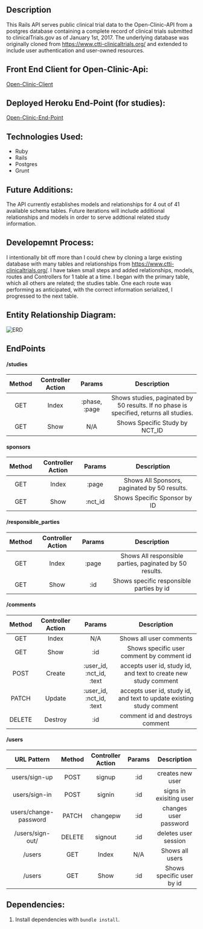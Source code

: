 
## Description

This Rails API serves public clinical trial data to the Open-Clinic-API from a postgres database containing a complete record of clinical trials submitted to clinicalTrials.gov as of January 1st, 2017. The underlying database was originally cloned from https://www.ctti-clinicaltrials.org/ and extended to include user authentication and user-owned resources.


## Front End Client for Open-Clinic-Api:
[Open-Clinic-Client](https://github.com/jolavb/open-clinic-client)

## Deployed Heroku End-Point (for studies):
[Open-Clinic-End-Point](https://frozen-mountain-71553.herokuapp.com/studies)


## Technologies Used:
+ Ruby
+ Rails
+ Postgres
+ Grunt

## Future Additions:
The API currently establishes models and relationships for 4 out of 41 available schema tables. Future iterations will include additional relationships and models in order to serve addtional related study information.

## Developemnt Process: 
I intentionally bit off more than I could chew by cloning a large existing database with many tables and relationships from https://www.ctti-clinicaltrials.org/. I have taken small steps and added relationships, models, routes and Controllers for 1 table at a time. I began with the primary table, which all others are related; the studies table. One each route was performing as anticipated, with the correct information serialized, I progressed to the next table. 

## Entity Relationship Diagram:
![ERD](https://i.imgur.com/pAfJgNR.png)


## EndPoints

#### /studies

|Method| Controller Action      | Params          | Description  |
|:---:| :-------------: |:-------------:| :-----:|
|GET| Index      | :phase, :page| Shows studies, paginated by 50 results. If no phase is specified,  returns all studies. |
|GET| Show    | N/A     |   Shows Specific Study by NCT_ID |


#### sponsors

|Method| Controller Action      | Params          | Description  |
| :---:| :-------------: |:-------------:| :-----:|
|GET| Index      | :page | Shows All Sponsors, paginated by 50 results. |
|GET| Show    | :nct_id    |   Shows Specific Sponsor by ID |


#### /responsible_parties

|Method| Controller Action     | Params          | Description  |
| :---:| :-------------: |:-------------:| :-----:|
|GET| Index      | :page | Shows All responsible parties, paginated by 50 results. |
|GET| Show    | :id   |   Shows specific responsible parties by id |

#### /comments

|Method| Controller Action     | Params          | Description  |
| :----:| :-------------: |:-------------:| :-----:|
|GET| Index      | N/A| Shows all user comments|
|GET| Show    | :id  |   Shows specific user comment by comment id |
|POST| Create | :user_id, :nct_id, :text| accepts user id, study id, and text to create new study comment|
|PATCH| Update | :user_id, :nct_id, :text| accepts user id, study id, and text to update existing study comment|
|DELETE| Destroy | :id | comment id and destroys comment|


#### /users

|URL Pattern|Method| Controller Action     | Params  | Description  |
| :---:| :---: | :-------------: |:-------------:| :-----:|
|users/sign-up|POST| signup   | :id  |   creates new user |
|users/sign-in|POST| signin   | :id  |   signs in exisiting user |
|users/change-password|PATCH|changepw|:id| changes user password |
|/users/sign-out/|DELETE| signout  |:id| deletes user session|
|/users|GET| Index  | N/A| Shows all users|
|/users|GET| Show    | :id  |   Shows specific user by id |


## Dependencies:
1.  Install dependencies with `bundle install`.


